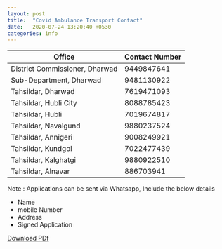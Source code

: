 ```yaml
---
layout: post
title:  "Covid Ambulance Transport Contact"
date:   2020-07-24 13:20:40 +0530
categories: info
---
```



| Office  | Contact Number |
| ------------- | ------------- |
|District Commissioner, Dharwad|9449847641|
|Sub-Department, Dharwad|9481130922|
|Tahsildar, Dharwad|7619471093|
|Tahsildar, Hubli City|8088785423|
|Tahsildar, Hubli|7019674817|
|Tahsildar, Navalgund|9880237524|
|Tahsildar, Annigeri|9008249921|
|Tahsildar, Kundgol|7022477439|
|Tahsildar, Kalghatgi|9880922510|
|Tahsildar, Alnavar|886703941|

Note :
Applications can be sent via Whatsapp, Include the below details
* Name
* mobile Number
* Address
* Signed Application

[Download PDf](https://www.supportdharwad.in/assets/images/note/159450434126804839.pdf)
